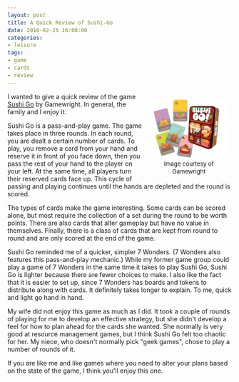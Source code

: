 ```yaml
---
layout: post
title: A Quick Review of Sushi-Go
date: 2016-02-25 16:00:00
categories:
- leisure
tags:
- game
- cards
- review
---
```


<div style="float:right; margin:1em; width:33%; text-align: center">
  <img src="/assets/sushi-go.jpg"/></br />
  <span style="font-size: small">Image courtesy of Gamewright</span>
</div>

I wanted to give a quick review of the game [Sushi
Go](http://www.gamewright.com/gamewright/index.php?section=games&page=game&show=291)
by Gamewright. In general, the family and I enjoy it.

Sushi Go is a pass-and-play game. The game takes place in three rounds. In each
round, you are dealt a certain number of cards. To play, you remove a card from
your hand and reserve it in front of you face down, then you pass the rest of
your hand to the player on your left. At the same time, all players turn their
reserved cards face up. This cycle of passing and playing continues until the
hands are depleted and the round is scored.

The types of cards make the game interesting. Some cards can be scored alone,
but most require the collection of a set during the round to be worth points.
There are also cards that alter gameplay but have no value in themselves.
Finally, there is a class of cards that are kept from round to round and are
only scored at the end of the game.

Sushi Go reminded me of a quicker, simpler 7 Wonders. (7 Wonders also features
this pass-and-play mechanic.) While my former game group could play a game of 7
Wonders in the same time it takes to play Sushi Go, Sushi Go is lighter because
there are fewer choices to make. I also like the fact that it is easier to set
up, since 7 Wonders has boards and tokens to distribute along with cards. It
definitely takes longer to explain. To me, quick and light go hand in hand.

My wife did not enjoy this game as much as I did. It took a couple of rounds of
playing for me to develop an effective strategy, but she didn't develop a feel
for how to plan ahead for the cards she wanted. She normally is very good at
resource management games, but I think Sushi Go felt too chaotic for her. My
niece, who doesn't normally pick "geek games", chose to play a number of rounds
of it.

If you are like me and like games where you need to alter your plans based on
the state of the game, I think you'll enjoy this one.
